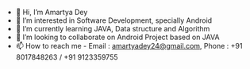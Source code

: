 - 👋 Hi, I’m Amartya Dey
- 👀 I’m interested in Software Development, specially Android
- 🌱 I’m currently learning JAVA, Data structure and Algorithm
- 💞️ I’m looking to collaborate on Android Project based on JAVA
- 📫 How to reach me - 
Email : amartyadey24@gmail.com, Phone : +91 8017848263 / +91 9123359755

<!---
AmartyaDey24/AmartyaDey24 is a ✨ special ✨ repository because its `README.md` (this file) appears on your GitHub profile.
You can click the Preview link to take a look at your changes.
--->
